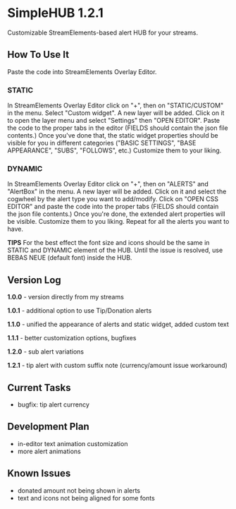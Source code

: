 # SimpleHUB 1.2.1
Customizable StreamElements-based alert HUB for your streams. 

## How To Use It
Paste the code into StreamElements Overlay Editor.

### STATIC
In StreamElements Overlay Editor click on "+", then on "STATIC/CUSTOM" in the menu. Select "Custom widget". A new layer will be added. Click on it to open the layer menu and select  "Settings" then "OPEN EDITOR". Paste the code to the proper tabs in the editor (FIELDS should contain the json file contents.) Once you've done that, the static widget properties should be visible for you in different categories ("BASIC SETTINGS", "BASE APPEARANCE", "SUBS", "FOLLOWS", etc.) Customize them to your liking.

### DYNAMIC
In StreamElements Overlay Editor click on "+", then on "ALERTS" and "AlertBox" in the menu. A new layer will be added. Click on it and select the cogwheel by the alert type you want to add/modify. Click on "OPEN CSS EDITOR" and paste the code into the proper tabs (FIELDS should contain the json file contents.) Once you're done, the extended alert properties will be visible. Customize them to you liking. Repeat for all the alerts you want to have.

**TIPS**
For the best effect the font size and icons should be the same in STATIC and DYNAMIC element of the HUB.
Until the issue is resolved, use BEBAS NEUE (default font) inside the HUB.

## Version Log
**1.0.0** - version directly from my streams

**1.0.1** - additional option to use Tip/Donation alerts

**1.1.0** - unified the appearance of alerts and static widget, added custom text

**1.1.1** - better customization options, bugfixes

**1.2.0** - sub alert variations

**1.2.1** - tip alert with custom suffix note (currency/amount issue workaround)

## Current Tasks
* bugfix: tip alert currency

## Development Plan
* in-editor text animation customization
* more alert animations

## Known Issues
* donated amount not being shown in alerts
* text and icons not being aligned for some fonts